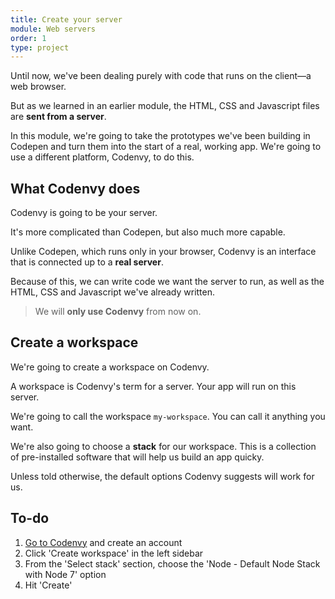 ```yaml
---
title: Create your server
module: Web servers
order: 1
type: project
---
```


Until now, we've been dealing purely with code that runs on the client—a web browser.

But as we learned in an earlier module, the HTML, CSS and Javascript files are **sent from a server**.

In this module, we're going to take the prototypes we've been building in Codepen and turn them into the start of a real, working app. We're going to use a different platform, Codenvy, to do this.

## What Codenvy does
Codenvy is going to be your server.

It's more complicated than Codepen, but also much more capable.

Unlike Codepen, which runs only in your browser, Codenvy is an interface that is connected up to a **real server**.

Because of this, we can write code we want the server to run, as well as the HTML, CSS and Javascript we've already written.

> We will **only use Codenvy** from now on.

## Create a workspace

We're going to create a workspace on Codenvy.

A workspace is Codenvy's term for a server. Your app will run on this server.

We're going to call the workspace `my-workspace`. You can call it anything you want.

We're also going to choose a **stack** for our workspace. This is a collection of pre-installed software that will help us build an app quicky.

Unless told otherwise, the default options Codenvy suggests will work for us.

<div class="todo">
<h2>To-do</h2>
<ol>
  <li><a href="https://codenvy.io/site/login">Go to Codenvy</a> and create an account</li>
  <li>Click 'Create workspace' in the left sidebar</li>
  <li>From the 'Select stack' section, choose the 'Node - Default Node Stack with Node 7' option</li>
  <li>Hit 'Create'</li>
</ol>
</div>
